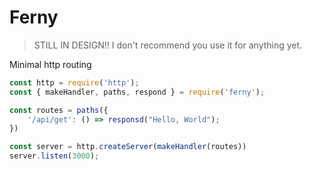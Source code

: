 # Ferny

> STILL IN DESIGN!! I don't recommend you use it for anything yet.

Minimal http routing

```js
const http = require('http');
const { makeHandler, paths, respond } = require('ferny');

const routes = paths({
	'/api/get': () => responsd("Hello, World");
})

const server = http.createServer(makeHandler(routes))
server.listen(3000);
```
